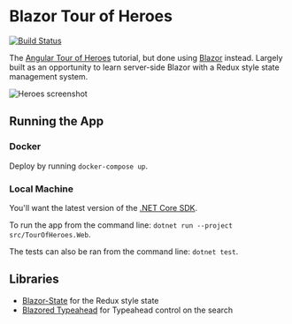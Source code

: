 # Blazor Tour of Heroes

[![Build Status](https://travis-ci.org/georgemathieson/blazor-tour-of-heroes.svg?branch=master)](https://travis-ci.org/georgemathieson/blazor-tour-of-heroes)

The [Angular Tour of Heroes](https://angular.io/tutorial) tutorial, but done using [Blazor](https://dotnet.microsoft.com/apps/aspnet/web-apps/blazor) instead. Largely built as an opportunity to learn server-side Blazor with a Redux style state management system.

![Heroes screenshot](/screenshots/heroes.png)

## Running the App

### Docker
Deploy by running `docker-compose up`.

### Local Machine
You'll want the latest version of the [.NET Core SDK](https://dotnet.microsoft.com/download/dotnet-core).

To run the app from the command line: `dotnet run --project src/TourOfHeroes.Web`.

The tests can also be ran from the command line: `dotnet test`.

## Libraries

* [Blazor-State](https://github.com/TimeWarpEngineering/blazor-state) for the Redux style state
* [Blazored Typeahead](https://github.com/Blazored/Typeahead) for Typeahead control on the search
